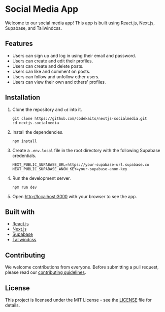 # Social Media App

Welcome to our social media app! This app is built using React.js, Next.js, Supabase, and Tailwindcss.

## Features

- Users can sign up and log in using their email and password.
- Users can create and edit their profiles.
- Users can create and delete posts.
- Users can like and comment on posts.
- Users can follow and unfollow other users.
- Users can view their own and others' profiles.

## Installation

1. Clone the repository and `cd` into it.
   ```
   git clone https://github.com/codekaito/nextjs-socialmedia.git
   cd nextjs-socialmedia
   ```

2. Install the dependencies.
   ```
   npm install
   ```

3. Create a `.env.local` file in the root directory with the following Supabase credentials.
   ```
   NEXT_PUBLIC_SUPABASE_URL=https://your-supabase-url.supabase.co
   NEXT_PUBLIC_SUPABASE_ANON_KEY=your-supabase-anon-key
   ```

4. Run the development server.
   ```
   npm run dev
   ```

5. Open [http://localhost:3000](http://localhost:3000) with your browser to see the app.

## Built with

- [React.js](https://reactjs.org/)
- [Next.js](https://nextjs.org/)
- [Supabase](https://supabase.io/)
- [Tailwindcss](https://tailwindcss.com/)

## Contributing

We welcome contributions from everyone. Before submitting a pull request, please read our [contributing guidelines](CONTRIBUTING.md).

## License

This project is licensed under the MIT License - see the [LICENSE](LICENSE) file for details.
